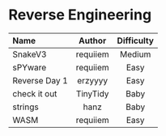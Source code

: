 # Reverse Engineering

| Name              | Author | Difficulty |
| :---------------- | :----: | :--------: |
| SnakeV3 | requiiem  |    Medium    |
| sPYware | requiiem  |    Easy      |
| Reverse Day 1 | erzyyyy | Easy |
| check it out | TinyTidy | Baby |
| strings | hanz | Baby |
| WASM | requiiem | Easy |